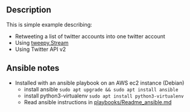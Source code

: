## Description
This is simple example describing:
* Retweeting a list of twitter accounts into one twitter account
* Using [tweepy.Stream](https://docs.tweepy.org/en/stable/streaming.html)
* Using Twitter API v2

## Ansible notes
* Installed with an ansible playbook on an AWS ec2 instance (Debian)
    * install ansible `sudo apt upgrade && sudo apt install ansible`
    * install python3-virtualenv `sudo apt install python3-virtualenv`
    * Read ansible instructions in [playbooks/Readme_ansible.md](https://github.com/johnedstone/twitter-stream-retreat-simple/tree/main/playbooks)


<!--
# vim: ai et ts=4 sw=4 sts=4 nu
-->
